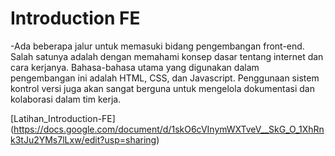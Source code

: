 # Introduction FE

-Ada beberapa jalur untuk memasuki bidang pengembangan front-end. Salah satunya adalah dengan memahami konsep dasar tentang internet dan cara kerjanya. Bahasa-bahasa utama yang digunakan dalam pengembangan ini adalah HTML, CSS, dan Javascript. Penggunaan sistem kontrol versi juga akan sangat berguna untuk mengelola dokumentasi dan kolaborasi dalam tim kerja.

[Latihan_Introduction-FE]
(https://docs.google.com/document/d/1skO6cVInymWXTveV__SkG_O_1XhRnk3tJu2YMs7lLxw/edit?usp=sharing)